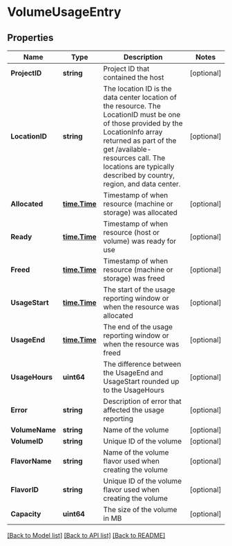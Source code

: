 # VolumeUsageEntry

## Properties

Name | Type | Description | Notes
------------ | ------------- | ------------- | -------------
**ProjectID** | **string** | Project ID that contained the host | [optional] 
**LocationID** | **string** | The location ID is the data center location of the resource.  The LocationID must be one of those provided by the LocationInfo array returned as part of the get /available-resources call.  The locations are typically described by country, region, and data center. | [optional] 
**Allocated** | [**time.Time**](time.Time.md) | Timestamp of when resource (machine or storage) was allocated | [optional] 
**Ready** | [**time.Time**](time.Time.md) | Timestamp of when resource (host or volume) was ready for use | [optional] 
**Freed** | [**time.Time**](time.Time.md) | Timestamp of when resource (machine or storage) was freed | [optional] 
**UsageStart** | [**time.Time**](time.Time.md) | The start of the usage reporting window or when the resource was allocated | [optional] 
**UsageEnd** | [**time.Time**](time.Time.md) | The end of the usage reporting window or when the resource was freed | [optional] 
**UsageHours** | **uint64** | The difference between the UsageEnd and UsageStart rounded up to the UsageHours | [optional] 
**Error** | **string** | Description of error that affected the usage reporting | [optional] 
**VolumeName** | **string** | Name of the volume | [optional] 
**VolumeID** | **string** | Unique ID of the volume | [optional] 
**FlavorName** | **string** | Name of the volume flavor used when creating the volume | [optional] 
**FlavorID** | **string** | Unique ID of the volume flavor used when creating the volume | [optional] 
**Capacity** | **uint64** | The size of the volume in MB | [optional] 

[[Back to Model list]](../README.md#documentation-for-models) [[Back to API list]](../README.md#documentation-for-api-endpoints) [[Back to README]](../README.md)


